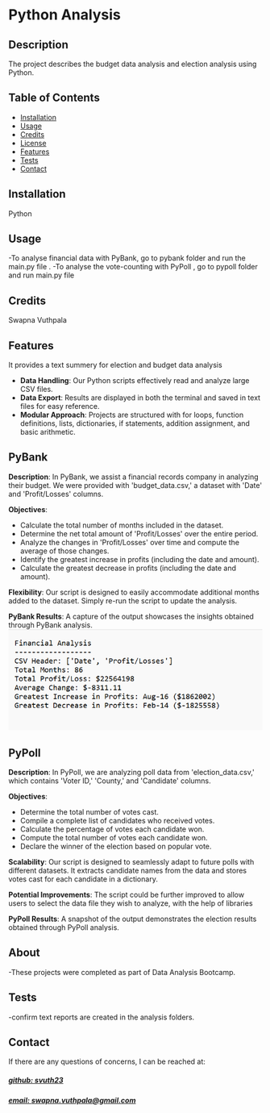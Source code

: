 # Python Analysis

## Description
The project describes the budget data analysis and election analysis using Python.

## Table of Contents
- [Installation](#installation)
- [Usage](#usage)
- [Credits](#credits)
- [License](#license)
- [Features](#features)
- [Tests](#tests)
- [Contact](#contact)

## Installation
Python 

## Usage
 -To analyse financial data with PyBank, go to pybank folder and run the main.py file .
 -To analyse the vote-counting with PyPoll , go to pypoll folder and run main.py file

## Credits
Swapna Vuthpala

## Features
It provides a text summery for election and budget data analysis

- **Data Handling**: Our Python scripts effectively read and analyze large CSV files.
- **Data Export**: Results are displayed in both the terminal and saved in text files for easy reference.
- **Modular Approach**: Projects are structured with for loops, function definitions, lists, dictionaries, if statements, addition assignment, and basic arithmetic.

## PyBank

**Description**: In PyBank, we assist a financial records company in analyzing their budget. We were provided with 'budget_data.csv,' a dataset with 'Date' and 'Profit/Losses' columns.

**Objectives**:
- Calculate the total number of months included in the dataset.
- Determine the net total amount of 'Profit/Losses' over the entire period.
- Analyze the changes in 'Profit/Losses' over time and compute the average of those changes.
- Identify the greatest increase in profits (including the date and amount).
- Calculate the greatest decrease in profits (including the date and amount).

**Flexibility**: Our script is designed to easily accommodate additional months added to the dataset. Simply re-run the script to update the analysis.

**PyBank Results**: A capture of the output showcases the insights obtained through PyBank analysis.
![result](https://github.com/svuth23/python-analysis/blob/main/PyBank/analysis/financial_analysis.png)

## PyPoll

**Description**: In PyPoll, we are analyzing poll data from 'election_data.csv,' which contains 'Voter ID,' 'County,' and 'Candidate' columns.

**Objectives**:
- Determine the total number of votes cast.
- Compile a complete list of candidates who received votes.
- Calculate the percentage of votes each candidate won.
- Compute the total number of votes each candidate won.
- Declare the winner of the election based on popular vote.

**Scalability**: Our script is designed to seamlessly adapt to future polls with different datasets. It extracts candidate names from the data and stores votes cast for each candidate in a dictionary.

**Potential Improvements**: The script could be further improved to allow users to select the data file they wish to analyze, with the help of libraries 

**PyPoll Results**: A snapshot of the output demonstrates the election results obtained through PyPoll analysis.



## About

-These projects were completed as part of 
Data Analysis Bootcamp.


## Tests

-confirm text reports are created in the analysis folders.

## Contact
If there are any questions of concerns, I can be reached at:
##### [github: svuth23](https://github.com/svuth23)
##### [email: swapna.vuthpala@gmail.com](mailto:swapna.vuthpala@gmail.com)
